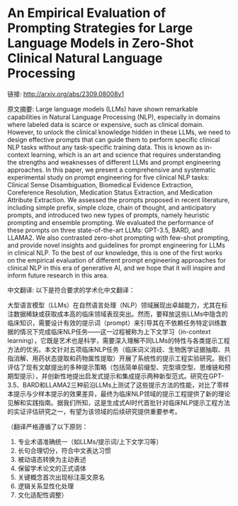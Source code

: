 # An Empirical Evaluation of Prompting Strategies for Large Language Models in Zero-Shot Clinical Natural Language Processing

链接: http://arxiv.org/abs/2309.08008v1

原文摘要:
Large language models (LLMs) have shown remarkable capabilities in Natural
Language Processing (NLP), especially in domains where labeled data is scarce
or expensive, such as clinical domain. However, to unlock the clinical
knowledge hidden in these LLMs, we need to design effective prompts that can
guide them to perform specific clinical NLP tasks without any task-specific
training data. This is known as in-context learning, which is an art and
science that requires understanding the strengths and weaknesses of different
LLMs and prompt engineering approaches. In this paper, we present a
comprehensive and systematic experimental study on prompt engineering for five
clinical NLP tasks: Clinical Sense Disambiguation, Biomedical Evidence
Extraction, Coreference Resolution, Medication Status Extraction, and
Medication Attribute Extraction. We assessed the prompts proposed in recent
literature, including simple prefix, simple cloze, chain of thought, and
anticipatory prompts, and introduced two new types of prompts, namely heuristic
prompting and ensemble prompting. We evaluated the performance of these prompts
on three state-of-the-art LLMs: GPT-3.5, BARD, and LLAMA2. We also contrasted
zero-shot prompting with few-shot prompting, and provide novel insights and
guidelines for prompt engineering for LLMs in clinical NLP. To the best of our
knowledge, this is one of the first works on the empirical evaluation of
different prompt engineering approaches for clinical NLP in this era of
generative AI, and we hope that it will inspire and inform future research in
this area.

中文翻译:
以下是符合要求的学术化中文翻译：

大型语言模型（LLMs）在自然语言处理（NLP）领域展现出卓越能力，尤其在标注数据稀缺或获取成本高的临床领域表现突出。然而，要释放这些LLMs中隐含的临床知识，需要设计有效的提示词（prompt）来引导其在不依赖任务特定训练数据的情况下完成临床NLP任务——这一过程被称为上下文学习（in-context learning），它既是艺术也是科学，需要深入理解不同LLMs的特性与各类提示工程方法的优劣。本文针对五项临床NLP任务（临床词义消歧、生物医学证据抽取、共指消解、用药状态提取和药物属性提取）开展了系统性的提示工程实验研究。我们评估了现有文献提出的多种提示策略（包括简单前缀型、完型填空型、思维链和预期型提示），并创新性地提出启发式提示和集成提示两种新型范式。研究在GPT-3.5、BARD和LLAMA2三种前沿LLMs上测试了这些提示方法的性能，对比了零样本提示与少样本提示的效果差异，最终为临床NLP领域的提示工程提供了新的理论见解和实践指南。据我们所知，这是生成式AI时代首批针对临床NLP提示工程方法的实证评估研究之一，有望为该领域的后续研究提供重要参考。

（翻译严格遵循了以下原则：
1. 专业术语准确统一（如LLMs/提示词/上下文学习等）
2. 长句合理切分，符合中文表达习惯
3. 被动语态转换为主动表述
4. 保留学术论文的正式语体
5. 关键概念首次出现标注英文原名
6. 逻辑关系显性化处理
7. 文化适配性调整）
